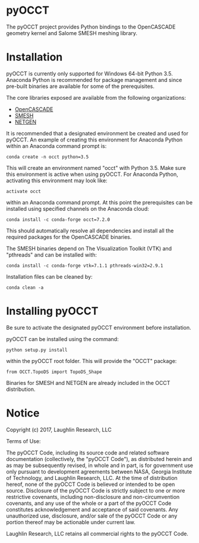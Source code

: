 # pyOCCT
The pyOCCT project provides Python bindings to the OpenCASCADE geometry kernel
and Salome SMESH meshing library.

# Installation
pyOCCT is currently only supported for Windows 64-bit Python 3.5. Anaconda
Python is recommended for package management and since pre-built binaries are
available for some of the prerequisites.

The core libraries exposed are available from the following organizations:
* [OpenCASCADE](https://www.opencascade.com)
* [SMESH](http://www.salome-platform.org)
* [NETGEN](https://sourceforge.net/projects/netgen-mesher)

It is recommended that a designated environment be created and used for pyOCCT.
An example of creating this environment for Anaconda Python within an Anaconda
command prompt is:

    conda create -n occt python=3.5

This will create an environment named "occt" with Python 3.5. Make sure this
environment is active when using pyOCCT. For Anaconda Python, activating this
environment may look like:

    activate occt

within an Anaconda command prompt. At this point the prerequisites can be
installed using specified channels on the Anaconda cloud:

    conda install -c conda-forge occt=7.2.0

This should automatically resolve all dependencies and install all the
required packages for the OpenCASCADE binaries.

The SMESH binaries depend on The Visualization Toolkit (VTK) and "pthreads" and
can be installed with:

    conda install -c conda-forge vtk=7.1.1 pthreads-win32=2.9.1
    
Installation files can be cleaned by:

    conda clean -a

# Installing pyOCCT
Be sure to activate the designated pyOCCT environment before installation.

pyOCCT can be installed using the command:

    python setup.py install

within the pyOCCT root folder. This will provide the "OCCT" package:

    from OCCT.TopoDS import TopoDS_Shape

Binaries for SMESH and NETGEN are already included in the OCCT distribution.

# Notice
Copyright (c) 2017, Laughlin Research, LLC

Terms of Use:

The pyOCCT Code, including its source code and related software
documentation (collectively, the "pyOCCT Code"), as distributed herein 
and as may be subsequently revised, in whole and in part, is for 
government use only pursuant to development agreements between NASA, 
Georgia Institute of Technology, and Laughlin Research, LLC. At the 
time of distribution hereof, none of the pyOCCT Code is believed or 
intended to be open source. Disclosure of the pyOCCT Code is strictly 
subject to one or more restrictive covenants, including 
non-disclosure and non-circumvention covenants, and any use of the 
whole or a part of the pyOCCT Code constitutes acknowledgement and 
acceptance of said covenants. Any unauthorized use, disclosure, 
and/or sale of the pyOCCT Code or any portion thereof may be actionable
under current law.

Laughlin Research, LLC retains all commercial rights to the pyOCCT Code.
